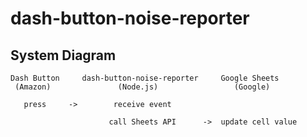 # dash-button-noise-reporter

## System Diagram

```
Dash Button     dash-button-noise-reporter     Google Sheets
 (Amazon)               (Node.js)                 (Google)

   press     ->        receive event

                      call Sheets API      ->  update cell value
```
